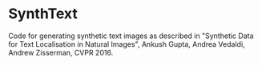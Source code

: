 # SynthText
Code for generating synthetic text images as described in "Synthetic Data for Text Localisation in Natural Images", Ankush Gupta, Andrea Vedaldi, Andrew Zisserman, CVPR 2016.
